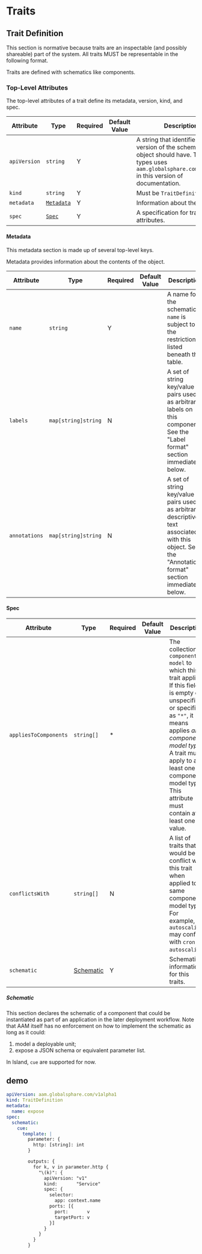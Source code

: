 # Traits

## Trait Definition

This section is normative because traits are an inspectable (and possibly shareable) part of the system. All traits MUST be representable in the following format.

Traits are defined with schematics like components.

### Top-Level Attributes

The top-level attributes of a trait define its metadata, version, kind, and spec.

| Attribute | Type | Required | Default Value | Description |
|-----------|------|----------|---------------|-------------|
| `apiVersion` | `string` | Y || A string that identifies the version of the schema the object should have. The core types uses `aam.globalsphare.com/v1alpha1` in this version of documentation. |
| `kind` | `string` | Y || Must be `TraitDefinition` |
| `metadata` | [`Metadata`](#metadata) | Y | | Information about the trait. |
| `spec`| [`Spec`](#spec) | Y || A specification for trait attributes. |

#### Metadata

This metadata section is made up of several top-level keys.

Metadata provides information about the contents of the object.

| Attribute | Type | Required | Default Value | Description |
|-----------|------|----------|---------------|-------------|
| `name` | `string` | Y | | A name for the schematic. `name` is subject to the restrictions listed beneath this table. |
| `labels` | `map[string]string` | N | | A set of string key/value pairs used as arbitrary labels on this component. See the "Label format" section immediately below. |
| `annotations` | `map[string]string`| N || A set of string key/value pairs used as arbitrary descriptive text associated with this object. See the "Annotations format" section immediately below. |

#### Spec

| Attribute | Type | Required | Default Value | Description |
|-----------|------|----------|---------------|-------------|
| `appliesToComponents` | `string[]` | * | | The collection of `component model` to which this trait applies. If this field is empty or unspecified or specified as `"*"`, it means applies _any component model type_. A trait must apply to at least one component model type. This attribute must contain at least one value. |
| `conflictsWith` | `string[]` | N | | A list of traits that would be conflict with this trait when applied to same component model type. For example, `autoscaling` may conflict with `cron-autoscaling`. |
| `schematic` | [Schematic](#schematic) | Y | | Schematic information for this traits. |

##### Schematic

This section declares the schematic of a component that could be instantiated as part of an application in the later deployment workflow. Note that AAM itself has no enforcement on how to implement the schematic as long as it could:
  1. model a deployable unit;
  2. expose a JSON schema or equivalent parameter list. 

In Island, `cue` are supported for now.

## demo
```yaml
apiVersion: aam.globalsphare.com/v1alpha1
kind: TraitDefinition
metadata:
  name: expose
spec:
  schematic:
    cue:
      template: |
        parameter: {
          http: [string]: int
        }

        outputs: {
          for k, v in parameter.http {
            "\(k)": {
              apiVersion: "v1"
              kind:       "Service"
              spec: {
                selector:
                  app: context.name
                ports: [{
                  port:       v
                  targetPort: v
                }]
              }
            }
          }
        }
```